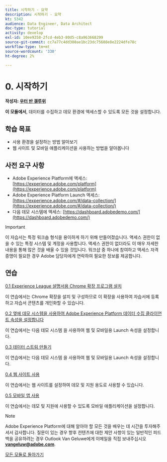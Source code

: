 ```yaml
---
title: 시작하기 - 요약
description: 시작하기 - 요약
kt: 5342
audience: Data Engineer, Data Architect
doc-type: tutorial
activity: develop
exl-id: 10ee9358-2fcd-4eb3-80d5-c8a963668299
source-git-commit: cc7a77c4dd380ae1bc23dc75608e8e2224dfe78c
workflow-type: tm+mt
source-wordcount: '330'
ht-degree: 2%

---
```


# 0. 시작하기

**작성자: [우터 반 겔루위](https://www.linkedin.com/in/woutervangeluwe/)**

**이 모듈에서**, 데이터를 수집하고 데모 환경에 액세스할 수 있도록 모든 것을 설정합니다.

## 학습 목표

- 사용 환경을 설정하는 방법 알아보기
- 웹 사이트 및 모바일 애플리케이션을 사용하는 방법을 알아봅니다

## 사전 요구 사항

- Adobe Experience Platform에 액세스: [https://experience.adobe.com/platform](https://experience.adobe.com/platform)
- Adobe Experience Platform Launch 액세스: [https://experience.adobe.com/#/data-collection/](https://experience.adobe.com/#/data-collection/)
- 다음 데모 시스템에 액세스: [https://dashboard.adobedemo.com/](https://dashboard.adobedemo.com/)

>[!IMPORTANT]
>
>이 자습서는 특정 워크숍 형식을 용이하게 하기 위해 만들어졌습니다. 액세스 권한이 없을 수 있는 특정 시스템 및 계정을 사용합니다. 액세스 권한이 없더라도 이 매우 자세한 내용을 통해 많은 것을 배울 수 있을 것입니다. 워크샵 중 하나에 참여하고 액세스 자격 증명이 필요한 경우 Adobe 담당자에게 연락하여 필요한 정보를 제공합니다.


## 연습

[0.1 Experience League 설명서용 Chrome 확장 프로그램 설치](./ex1.md)

이 연습에서는 Chrome 확장을 설치 및 구성하므로 이 확장을 사용하여 자습서에 등록하고 자습서 콘텐츠를 개인화할 수 있습니다.

[0.2 옆에 데모 시스템을 사용하여 Adobe Experience Platform 데이터 수집 클라이언트 속성을 설정합니다](./ex2.md)

이 연습에서는 다음 데모 시스템 을 사용하여 웹 및 모바일용 Launch 속성을 설정합니다.

[0.3 데이터 스트림 만들기](./ex3.md)

이 연습에서는 다음 데모 시스템 을 사용하여 웹 및 모바일용 Launch 속성을 설정합니다.

[0.4 웹 사이트 사용](./ex4.md)

이 연습에서는 웹 사이트를 설정하여 데모 및 지원 용도로 사용할 수 있습니다.

[0.5 모바일 앱 사용](./ex5.md)

이 연습에서는 데모 및 지원에 사용할 수 있도록 모바일 애플리케이션을 설정합니다.

>[!NOTE]
>
>Adobe Experience Platform에 대해 알아야 할 모든 것을 배우는 데 시간을 투자해주셔서 감사합니다. 질문이 있는 경우 향후 컨텐츠에 대한 제안 사항이 있는 일반적인 피드백을 공유하려는 경우 Outlook Van Geluwe에게 이메일을 직접 보내주십시오 **vangeluw@adobe.com**.

[모든 모듈로 돌아가기](../../overview.md)
